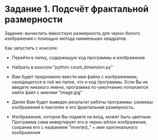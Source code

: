 # Задание 1. Подсчёт фрактальной размерности
Задание: вычислить ёмкостную размерность для черно-белого изображения с помощью метода наименьших квадратов.

Как запустить с консоли:
* Перейти в папку, содержащую код программы и изображение

* Набрать в консоли "python count_dimension.py"

* Вам будет предложено ввести имя файла с изображением, находящегося в той же папке, что и код программы. Если Вы не введете никакого имени, программа по-умолчанию попытается найти файл с именем "image.jpg"

* Далее Вам будет выведен результат работы программы: размеры изображения в пикселях и его фрактальная размерность.

* Изображение, которое Вы подаете на вход, может быть цветным. Программа сама инвертирует его в черно-еблое изображение, сохранив его с названием "inverted_" + имя оригинального изображения
